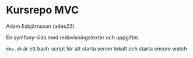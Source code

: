 # Kursrepo MVC
Adam Esbjörnsson (ades22)

En symfony-sida med redovisningstexter och uppgifter.

`dev.sh` är ett bash-script för att starta server lokalt och starta encore watch